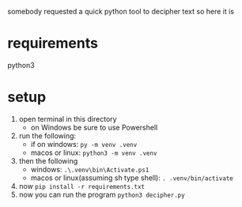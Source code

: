 somebody requested a quick python tool to decipher text so here it is

# requirements
python3

# setup
1. open terminal in this directory
    - on Windows be sure to use Powershell
1. run the following:
    - if on windows: `py -m venv .venv`
    - macos or linux: `python3 -m venv .venv`
1. then the following
    - windows: `.\.venv\bin\Activate.ps1`
    - macos or linux(assuming sh type shell): `. .venv/bin/activate`
1. now `pip install -r requirements.txt`
1. now you can run the program `python3 decipher.py`
